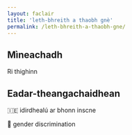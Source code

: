 ```yaml
---
layout: faclair
title: 'leth-bhreith a thaobh gnè'
permalink: /leth-bhreith-a-thaobh-gne/
---
```


## Mìneachadh

Ri thighinn

## Eadar-theangachaidhean

&#x1f1ee;&#x1f1ea; idirdhealú ar bhonn inscne

&#x1f3f4;&#xe0067;&#xe0062;&#xe0065;&#xe006e;&#xe0067;&#xe007f; gender discrimination
